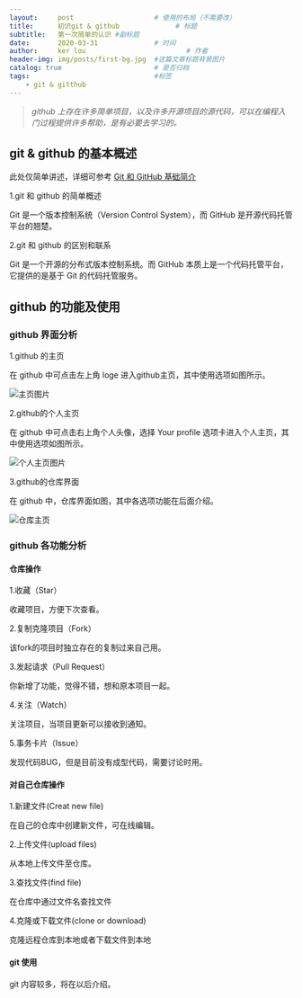 ```yaml
---
layout:     post   				    # 使用的布局（不需要改）
title:      初识git & github 				# 标题 
subtitle:   第一次简单的认识 #副标题
date:       2020-03-31 				# 时间
author:     ker lou 						# 作者
header-img: img/posts/first-bg.jpg 	#这篇文章标题背景图片
catalog: true 						# 是否归档
tags:								#标签
    - git & gitthub
---
```


>*github 上存在许多简单项目，以及许多开源项目的源代码，可以在编程入门过程提供许多帮助，是有必要去学习的。*

## git & github 的基本概述

此处仅简单讲述，详细可参考 [Git 和 GitHub 基础简介](https://www.ibm.com/developerworks/cn/opensource/os-cn-git-and-github-1/index.html?ca=drs- "Git 和 GitHub 基础简介")

1.git 和 github 的简单概述

  Git 是一个版本控制系统（Version Control System），而 GitHub 是开源代码托管平台的翘楚。

2.git 和 github 的区别和联系

  Git 是一个开源的分布式版本控制系统。而 GitHub 本质上是一个代码托管平台，它提供的是基于 Git 的代码托管服务。

## github 的功能及使用

### github 界面分析

1.github 的主页

  在 github 中可点击左上角 loge 进入github主页，其中使用选项如图所示。

![主页图片](https://s1.ax1x.com/2020/03/31/GQu2bF.md.png)

2.github的个人主页

  在 github 中可点击右上角个人头像，选择 Your profile 选项卡进入个人主页，其中使用选项如图所示。

![个人主页图片](https://s1.ax1x.com/2020/03/31/GQ1B6I.md.png)

3.github的仓库界面

  在 github 中，仓库界面如图，其中各选项功能在后面介绍。

![仓库主页](https://s1.ax1x.com/2020/03/31/GQUTFx.md.png)

### github 各功能分析

#### 仓库操作

1.收藏（Star）

  收藏项目，方便下次查看。

2.复制克隆项目（Fork）

  该fork的项目时独立存在的复制过来自己用。

3.发起请求（Pull Request）

  你新增了功能，觉得不错，想和原本项目一起。

4.关注（Watch）

  关注项目，当项目更新可以接收到通知。

5.事务卡片（Issue）

  发现代码BUG，但是目前没有成型代码，需要讨论时用。
  
#### 对自己仓库操作

1.新建文件(Creat new file)

  在自己的仓库中创建新文件，可在线编辑。

2.上传文件(upload files)

  从本地上传文件至仓库。

3.查找文件(find file)

  在仓库中通过文件名查找文件

4.克隆或下载文件(clone or download)

  克隆远程仓库到本地或者下载文件到本地

#### git 使用

  git 内容较多，将在以后介绍。
